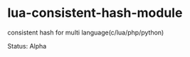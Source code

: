 lua-consistent-hash-module
==========================

consistent hash for multi language(c/lua/php/python)

Status: Alpha
